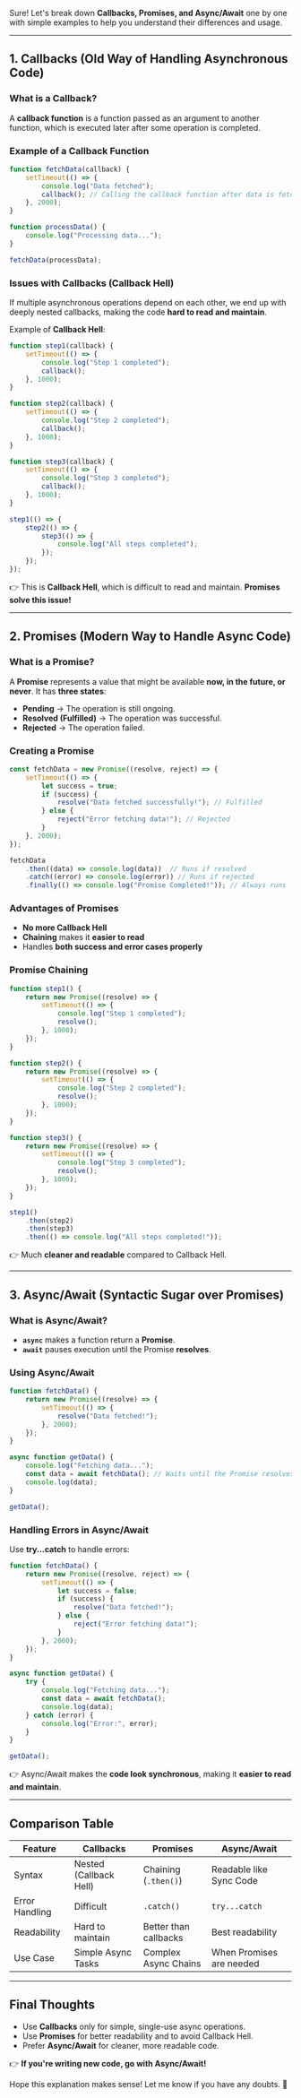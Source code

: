 Sure! Let's break down **Callbacks, Promises, and Async/Await** one by one with simple examples to help you understand their differences and usage.

---

## **1. Callbacks (Old Way of Handling Asynchronous Code)**
### **What is a Callback?**
A **callback function** is a function passed as an argument to another function, which is executed later after some operation is completed.

### **Example of a Callback Function**
```js
function fetchData(callback) {
    setTimeout(() => {
        console.log("Data fetched");
        callback(); // Calling the callback function after data is fetched
    }, 2000);
}

function processData() {
    console.log("Processing data...");
}

fetchData(processData);
```
### **Issues with Callbacks (Callback Hell)**
If multiple asynchronous operations depend on each other, we end up with deeply nested callbacks, making the code **hard to read and maintain**.

Example of **Callback Hell**:
```js
function step1(callback) {
    setTimeout(() => {
        console.log("Step 1 completed");
        callback();
    }, 1000);
}

function step2(callback) {
    setTimeout(() => {
        console.log("Step 2 completed");
        callback();
    }, 1000);
}

function step3(callback) {
    setTimeout(() => {
        console.log("Step 3 completed");
        callback();
    }, 1000);
}

step1(() => {
    step2(() => {
        step3(() => {
            console.log("All steps completed");
        });
    });
});
```
👉 This is **Callback Hell**, which is difficult to read and maintain. **Promises solve this issue!**

---

## **2. Promises (Modern Way to Handle Async Code)**
### **What is a Promise?**
A **Promise** represents a value that might be available **now, in the future, or never**. It has **three states**:
- **Pending** → The operation is still ongoing.
- **Resolved (Fulfilled)** → The operation was successful.
- **Rejected** → The operation failed.

### **Creating a Promise**
```js
const fetchData = new Promise((resolve, reject) => {
    setTimeout(() => {
        let success = true;
        if (success) {
            resolve("Data fetched successfully!"); // Fulfilled
        } else {
            reject("Error fetching data!"); // Rejected
        }
    }, 2000);
});

fetchData
    .then((data) => console.log(data))  // Runs if resolved
    .catch((error) => console.log(error)) // Runs if rejected
    .finally(() => console.log("Promise Completed!")); // Always runs
```
### **Advantages of Promises**
- **No more Callback Hell**
- **Chaining** makes it **easier to read**
- Handles **both success and error cases properly**

### **Promise Chaining**
```js
function step1() {
    return new Promise((resolve) => {
        setTimeout(() => {
            console.log("Step 1 completed");
            resolve();
        }, 1000);
    });
}

function step2() {
    return new Promise((resolve) => {
        setTimeout(() => {
            console.log("Step 2 completed");
            resolve();
        }, 1000);
    });
}

function step3() {
    return new Promise((resolve) => {
        setTimeout(() => {
            console.log("Step 3 completed");
            resolve();
        }, 1000);
    });
}

step1()
    .then(step2)
    .then(step3)
    .then(() => console.log("All steps completed!"));
```
👉 Much **cleaner and readable** compared to Callback Hell.

---

## **3. Async/Await (Syntactic Sugar over Promises)**
### **What is Async/Await?**
- **`async`** makes a function return a **Promise**.
- **`await`** pauses execution until the Promise **resolves**.

### **Using Async/Await**
```js
function fetchData() {
    return new Promise((resolve) => {
        setTimeout(() => {
            resolve("Data fetched!");
        }, 2000);
    });
}

async function getData() {
    console.log("Fetching data...");
    const data = await fetchData(); // Waits until the Promise resolves
    console.log(data);
}

getData();
```
### **Handling Errors in Async/Await**
Use **try...catch** to handle errors:
```js
function fetchData() {
    return new Promise((resolve, reject) => {
        setTimeout(() => {
            let success = false;
            if (success) {
                resolve("Data fetched!");
            } else {
                reject("Error fetching data!");
            }
        }, 2000);
    });
}

async function getData() {
    try {
        console.log("Fetching data...");
        const data = await fetchData();
        console.log(data);
    } catch (error) {
        console.log("Error:", error);
    }
}

getData();
```
👉 Async/Await makes the **code look synchronous**, making it **easier to read and maintain**.

---

## **Comparison Table**

| Feature        | Callbacks | Promises | Async/Await |
|---------------|----------|----------|-------------|
| Syntax        | Nested (Callback Hell) | Chaining (`.then()`) | Readable like Sync Code |
| Error Handling | Difficult | `.catch()` | `try...catch` |
| Readability   | Hard to maintain | Better than callbacks | Best readability |
| Use Case      | Simple Async Tasks | Complex Async Chains | When Promises are needed |

---

## **Final Thoughts**
- Use **Callbacks** only for simple, single-use async operations.
- Use **Promises** for better readability and to avoid Callback Hell.
- Prefer **Async/Await** for cleaner, more readable code.

👉 **If you're writing new code, go with Async/Await!**

Hope this explanation makes sense! Let me know if you have any doubts. 🚀